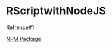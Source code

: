 # RScriptwithNodeJS

[Refrence#1](https://medium.com/@deshan.m/how-to-run-r-scripts-with-nodejs-rest-api-2e72627084f6#:~:text=How%20to%20run%20R%20Scripts%20with%20NodeJs%20Rest,repo%20owner%20has%20not%20fixed%20a%20bug.%20)

[NPM Package](https://www.npmjs.com/package/r-script)


